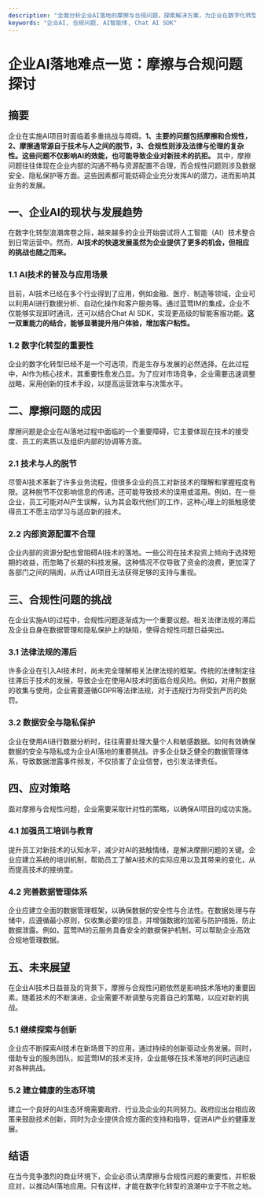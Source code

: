 ```yaml
---
description: "全面分析企业AI落地的摩擦与合规问题，探索解决方案，为企业在数字化转型中提供指导。"
keywords: "企业AI, 合规问题, AI智能体, Chat AI SDK"
---
```

# 企业AI落地难点一览：摩擦与合规问题探讨

## 摘要

企业在实施AI项目时面临着多重挑战与障碍。**1、主要的问题包括摩擦和合规性，2、摩擦通常源自于技术与人之间的脱节，3、合规性则涉及法律与伦理的复杂性。这些问题不仅影响AI的效能，也可能导致企业对新技术的抗拒。** 其中，摩擦问题往往体现在企业内部的沟通不畅与资源配置不合理，而合规性问题则涉及数据安全、隐私保护等方面。这些因素都可能妨碍企业充分发挥AI的潜力，进而影响其业务的发展。

## 一、企业AI的现状与发展趋势

在数字化转型浪潮席卷之际，越来越多的企业开始尝试将人工智能（AI）技术整合到日常运营中。然而，**AI技术的快速发展虽然为企业提供了更多的机会，但相应的挑战也随之而来。**

### 1.1 AI技术的普及与应用场景

目前，AI技术已经在多个行业得到了应用，例如金融、医疗、制造等领域，企业可以利用AI进行数据分析、自动化操作和客户服务等。通过蓝莺IM的集成，企业不仅能够实现即时通讯，还可以结合Chat AI SDK，实现更高级的智能客服功能。**这一双重能力的结合，能够显著提升用户体验，增加客户粘性。**

### 1.2 数字化转型的重要性

企业的数字化转型已经不是一个可选项，而是生存与发展的必然选择。在此过程中，AI作为核心技术，其重要性愈发凸显。为了应对市场竞争，企业需要迅速调整战略，采用创新的技术手段，以提高运营效率与决策水平。

## 二、摩擦问题的成因

摩擦问题是企业在AI落地过程中面临的一个重要障碍，它主要体现在技术的接受度、员工的素质以及组织内部的协调等方面。

### 2.1 技术与人的脱节

尽管AI技术革新了许多业务流程，但很多企业的员工对新技术的理解和掌握程度有限。这种脱节不仅影响信息的传递，还可能导致技术的误用或滥用。例如，在一些企业，员工可能对AI产生误解，认为其会取代他们的工作，这种心理上的抵触感使得员工不愿主动学习与适应新的技术。

### 2.2 内部资源配置不合理

企业内部的资源分配也曾阻碍AI技术的落地。一些公司在技术投资上倾向于选择短期的收益，而忽略了长期的科技发展。这种情况不仅导致了资金的浪费，更加深了各部门之间的隔阂，从而让AI项目无法获得足够的支持与重视。

## 三、合规性问题的挑战

在企业实施AI的过程中，合规性问题逐渐成为一个重要议题。相关法律法规的滞后及企业自身在数据管理和隐私保护上的缺陷，使得合规性问题日益突出。

### 3.1 法律法规的滞后

许多企业在引入AI技术时，尚未完全理解相关法律法规的框架。传统的法律制定往往滞后于技术的发展，导致企业在使用AI技术时面临合规风险。例如，对用户数据的收集与使用，企业需要遵循GDPR等法律法规，对于违规行为将受到严厉的处罚。

### 3.2 数据安全与隐私保护

企业在使用AI进行数据分析时，往往需要处理大量个人和敏感数据。如何有效确保数据的安全与隐私成为企业AI落地的重要挑战。许多企业缺乏健全的数据管理体系，导致数据泄露事件频发，不仅损害了企业信誉，也引发法律责任。

## 四、应对策略

面对摩擦与合规性问题，企业需要采取针对性的策略，以确保AI项目的成功实施。

### 4.1 加强员工培训与教育

提升员工对新技术的认知水平，减少对AI的抵触情绪，是解决摩擦问题的关键。企业应建立系统的培训机制，帮助员工了解AI技术的实际应用以及其带来的变化，从而提高技术的接纳度。

### 4.2 完善数据管理体系

企业应建立全面的数据管理框架，以确保数据的安全性与合法性。在数据处理与存储中，应遵循最小原则，仅收集必要的信息，并增强数据的加密与防护措施，防止数据泄露。例如，蓝莺IM的云服务具备安全的数据保护机制，可以帮助企业高效合规地管理数据。

## 五、未来展望

在企业AI技术日益普及的背景下，摩擦与合规性问题依然是影响技术落地的重要因素。随着技术的不断演进，企业需要不断调整与完善自己的策略，以应对新的挑战。

### 5.1 继续探索与创新

企业应不断探索AI技术在新场景下的应用，通过持续的创新驱动业务发展。同时，借助专业的服务团队，如蓝莺IM的技术支持，企业能够在技术落地的同时迅速应对各种挑战。

### 5.2 建立健康的生态环境

建立一个良好的AI生态环境需要政府、行业及企业的共同努力。政府应出台相应政策来鼓励技术创新，同时为企业提供合规方面的支持和指导，促进AI产业的健康发展。

## 结语

在当今竞争激烈的商业环境下，企业必须认清摩擦与合规性问题的重要性，并积极应对，以推动AI落地应用。只有这样，才能在数字化转型的浪潮中立于不败之地。

